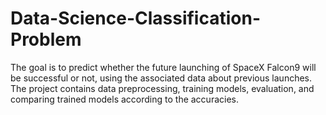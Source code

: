 # Data-Science-Classification-Problem
The goal is to predict whether the future launching of SpaceX Falcon9 will be successful or not, using the associated data about previous launches. The project contains data preprocessing, training models, evaluation, and comparing trained models according to the accuracies. 
